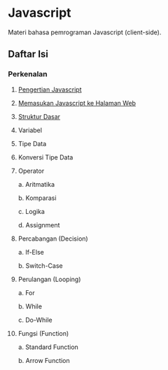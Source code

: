 # Javascript

Materi bahasa pemrograman Javascript (client-side).

## Daftar Isi

### Perkenalan

1. [Pengertian Javascript](./01-pengertian-javascript.md)
2. [Memasukan Javascript ke Halaman Web](./02-Memasukan-javascript-ke-halaman-web.md)
3. [Struktur Dasar](./03-struktur-dasar.md)
4. Variabel
5. Tipe Data
6. Konversi Tipe Data
7. Operator

   a. Aritmatika

   b. Komparasi

   c. Logika

   d. Assignment

8. Percabangan (Decision)

   a. If-Else

   b. Switch-Case

9. Perulangan (Looping)

   a. For

   b. While

   c. Do-While

10. Fungsi (Function)

    a. Standard Function

    b. Arrow Function

